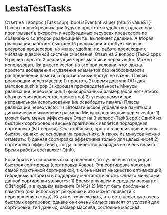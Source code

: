 # LestaTestTasks
Ответ на 1 вопрос (Task1.cpp):
bool isEven(int value) {return value&1;}
Плюсы первой реализации будут в простоте и удобстве, однако она проигрывает в скорости и необходимых ресурсах процессора по сравнению со второй реализацией т.к. выполняет деление. 
А вторая реализация работает быстрее 1й реализации и требует меньше ресурсов процессора, но менее удобна, т.к. работа происходит с числами в двоичной системе счисления.
Ответ на 2 вопрос (Task2.cpp):
Я решил сделать 2 реализации через массив и через vector. Можно использовать list вместо vector, но это при условии, что: важна простота добавления и удаления элементов без необходимости распределении памяти, а произвольный доступ не важен.
Плюсы реализации через массив: 1) простота 2) время доступа О(1) для методов push и pop 3) хорошая производительность
Минусы реализации через массив: 1) фиксированный размер (если нет чёткого обозначения количества элементов) 2) утечка памяти при неправильном использовании (не освободить память)
Плюсы реализации через vector: 1) автоматическое управление памятью и динамическое изменение размера
Минусы реализации через vector: 1) может быть менее эффективен
Ответ на 3 вопрос (Task3.cpp):
Одной из быстрых сортировок и весьма практичных является поразрядная сортировка (lsd-версия). Она стабильна, проста в реализации и очень быстра, однако не основана на сравнениях. А также из минусов можно отметить: 1) данная сортировка эффективна только для целых чисел 2) сортировка эффективна, когда количество разрядов не очень велико. Время работы составляет O(nk).

Если брать из основанных на сравнениях, то лучше всего подходит быстрая сортировка (сортировка Хоара). Эта сортировка является самой практичной сортировкой, т.к. она имеет множество оптимизаций, гибридный алгоритм и поддержку многопоточности. Однако минусами данной сортировки являются: 1) Время в лучшем и среднем варианте O(N*logN), а в худшем варианте O(N^2) 2) Могут быть проблемы с памятью (она использует рекурсию и это может привести к переполнению стека).
Как итог хочу сказать, что есть несколько очень быстрых сортировок, однако они очень сильно зависят от условий для сортировки: тип данных, размер массива, состояние массива.
